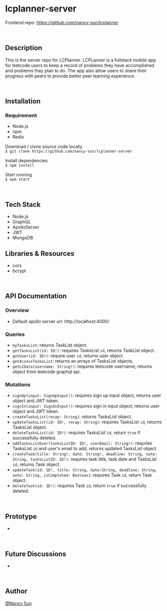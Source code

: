 # lcplanner-server

Frontend repo: https://github.com/nancy-sun/lcplanner

&nbsp;

## Description  
This is the server repo for LCPlanner. LCPLanner is a fullstack mobile app for leetcode users to keep a record of problems they have accomplished and problems they plan to do. The app also allow users to share their progress with peers to provide better peer learning experience.   

&nbsp;

## Installation  
### Requirement
- Node.js
- npm
- Redis
      
Download / clone source code locally   
```$ git clone https://github.com/nancy-sun/lcplanner-server```
   
Install dependencies   
```$ npm install```   
   
Start running   
```$ npm start```
      
&nbsp;

## Tech Stack
- Node.js
- GraphQL
- ApolloServer
- JWT
- MongoDB

## Libraries & Resources  
- cors
- bcrypt
   
&nbsp;

## API Documentation 
### Overview 
- Default apollo server url: http://localhost:4000/

### Queries
- `myTasksList`: returns TaskList object.
- `getTasksList(id: ID!)`: requires TasksList `id`, returns TaskList object.
- `getUser(id: ID!)`: require user `id`, returns user object.
- `getAccessTasksList`: returns an arrays of TasksList objects.
- `getLCData(username: String!)`: requires leetcode username, returns object from leetcode graphql api.

### Mutations
- `signUp(input: SignUpInput!)`: requires sign up input object, returns user object and JWT token.
- `signIn(input: SignInInput!)`: requires sign in input object, returns user object and JWT token.
- `createTasksList(recap: String)`: returns TasksList object.
- `updateTasksList(id: ID!, recap: String)`: requires TasksList `id`, returns TasksList object.
- `deleteTasksList(id: ID!)`: requires TasksList `id`, return `true` if successfully deleted.
- `addTasksListUser(tasksListID: ID!, userEmail: String!)`: requries TasksList `id` and user's email to add, returns updated TasksList object.
- `createTask(title: String!, date: String!, deadline: String, note: String, tasksListID: ID!)`: requires task title, task date and TasksList `id`, returns Task object.
- `updateTask(id: ID!, title: String, date:String, deadline: String, note: String, isCompleted: Boolean)`: requires Task `id`, return Task object.
- `deleteTask(id: ID!)`: requires Task `id`, return `true` if successfully deleted.
   
&nbsp;

## Prototype 
- 
   
&nbsp;

## Future Discussions
- 
   
&nbsp;

## Author  
[@Nancy Sun](https://github.com/nancy-sun)

